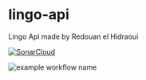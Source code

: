 # lingo-api
 Lingo Api made by Redouan el Hidraoui

[![SonarCloud](https://sonarcloud.io/images/project_badges/sonarcloud-white.svg)](https://sonarcloud.io/dashboard?id=Redouanelh_lingo-api)

![example workflow name](https://github.com/Redouanelh/lingo-api/workflows/Maven-build-main-branch/badge.svg)
